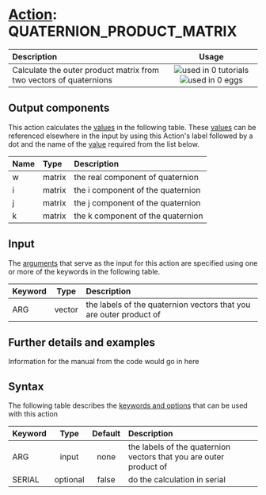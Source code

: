 # [Action](actions.md): QUATERNION_PRODUCT_MATRIX

| Description    | Usage |
|:--------|:--------:|
| Calculate the outer product matrix from two vectors of quaternions | ![used in 0 tutorials](https://img.shields.io/badge/tutorials-0-red.svg)![used in 0 eggs](https://img.shields.io/badge/nest-0-red.svg) | 

## Output components

This action calculates the [values](pecifying_arguments.html) in the following table.  These [values](pecifying_arguments.html) can be referenced elsewhere in the input by using this Action's label followed by a dot and the name of the [value](pecifying_arguments.html) required from the list below.

| Name | Type | Description |
|:-------|:-----|:-------|
| w | matrix | the real component of quaternion | 
| i | matrix | the i component of the quaternion | 
| j | matrix | the j component of the quaternion | 
| k | matrix | the k component of the quaternion | 


## Input

The [arguments](specifying_arguments.html) that serve as the input for this action are specified using one or more of the keywords in the following table.

| Keyword |  Type | Description |
|:--------|:------:|:-----------|
| ARG | vector | the labels of the quaternion vectors that you are outer product of |


## Further details and examples 
Information for the manual from the code would go in here 
## Syntax 
The following table describes the [keywords and options](parsing.md) that can be used with this action 

| Keyword | Type | Default | Description |
|:-------|:----:|:-------:|:-----------|
| ARG | input | none | the labels of the quaternion vectors that you are outer product of |
| SERIAL | optional | false |  do the calculation in serial |
